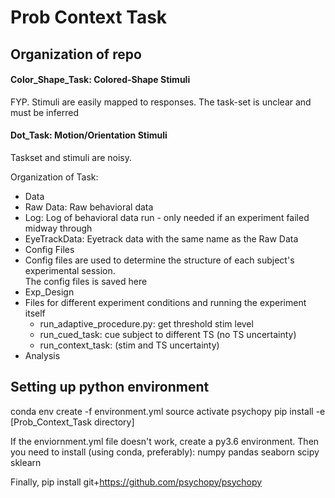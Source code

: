 # Prob Context Task
## Organization of repo

#### Color\_Shape\_Task: Colored-Shape Stimuli

FYP. Stimuli are easily mapped to responses. The task-set is unclear and must be inferred

#### Dot\_Task: Motion/Orientation Stimuli

Taskset and stimuli are noisy. 

Organization of Task:

* Data
 * Raw Data: Raw behavioral data
 * Log: Log of behavioral data run - only needed if an experiment failed midway through
 * EyeTrackData: Eyetrack data with the same name as the Raw Data
* Config Files
 * Config files are used to determine the structure of each subject's experimental session.  
   The config files is saved here
* Exp_Design
 * Files for different experiment conditions and running the experiment itself
   * run\_adaptive\_procedure.py: get threshold stim level
   * run\_cued\_task: cue subject to different TS (no TS uncertainty)
   * run\_context\_task: (stim and TS uncertainty)
* Analysis


## Setting up python environment

conda env create -f environment.yml
source activate psychopy
pip install -e [Prob_Context_Task directory]

If the enviornment.yml file doesn't work, create a py3.6 environment.
Then you need to install (using conda, preferably):
numpy
pandas
seaborn
scipy
sklearn

Finally,
pip install git+https://github.com/psychopy/psychopy